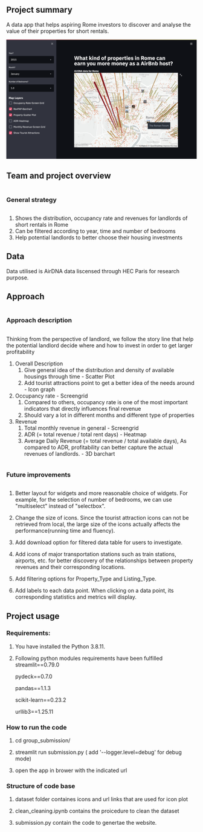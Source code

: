 ## Project summary 

A data app that helps aspiring Rome investors to discover and analyse the value of their properties for short rentals.


![alt text](https://raw.githubusercontent.com/alexawangzi/streamlit-rome-property/master/UI.png)

## Team and project overview

<summary><h3 style="display: inline-block">General strategy</h2></summary>

1. Shows the distribution, occupancy rate and revenues for landlords of short rentals in Rome 
2. Can be filtered according to year, time and number of bedrooms
3. Help potential landlords to better choose their housing investments


## Data

Data utilised is AirDNA data liscensed through HEC Paris for research purpose.

## Approach


<summary><h3 style="display: inline-block">Approach description</h2></summary>

Thinking from the perspective of landlord, we follow the story line that help the potential landlord decide where and how to invest in order to get larger profitability 
1. Overall Description
    1. Give general idea of the distribution and density of available housings through time - Scatter Plot
    2. Add tourist attractions point to get a better idea of the needs around - Icon graph
2. Occupancy rate - Screengrid
    1. Compared to others, occupancy rate is one of the most important indicators that directly influences final revenue
    2. Should vary a lot in different months and different type of properties
3. Revenue
    1. Total monthly revenue in general - Screengrid
    2. ADR (= total revenue / total rent days) - Heatmap 
    3. Average Daily Revenue (= total revenue / total available days), As compared to ADR, profitability can better capture the actual revenues of landlords. - 3D barchart 




<summary><h3 style="display: inline-block">Future improvements</h2></summary>

1. Better layout for widgets and more reasonable choice of widgets. For example, for the selection of number of bedrooms, we can use "multiselect" instead of "selectbox".  

2. Change the size of icons. Since the tourist attraction icons can not be retrieved from local, the large size of the icons actually affects the performance(running time and fluency).  

3. Add download option for filtered data table for users to investigate.  

4. Add icons of major transportation stations such as train stations, airports, etc. for better discovery of the relationships between property revenues and their corresponding locations.   

5. Add filtering options for Property_Type and Listing_Type.  

6. Add labels to each data point. When clicking on a data point, its corresponding statistics and metrics will display.


## Project usage

### Requirements:

1. You have installed the Python 3.8.11.

2. Following python modules requirements have been fulfilled
	streamlit==0.79.0

	pydeck==0.7.0	

	pandas==1.1.3

	scikit-learn==0.23.2

	urllib3==1.25.11

### How to run the code

1. cd group_submission/

2. streamlit run submission.py ( add '--logger.level=debug' for debug mode)

3. open the app in brower with the indicated url


### Structure of code base

1. dataset folder containes icons and url links that are used for icon plot

2. clean_cleaning.ipynb contains the proicedure to clean the dataset

3. submission.py contain the code to genertae the website.

